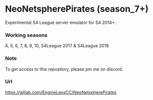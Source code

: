 # NeoNetspherePirates (season_7+)
Experimental S4 League server emulator for S4 2014+.

### Working seasons
4, 5, 6, 7, 8, 9, 10, S4League 2017 & S4League 2018

### Note
To get access to this repository, please pm me on discord.

### Url
https://gitlab.com/EngineLessCC/NeoNetspherePirates
